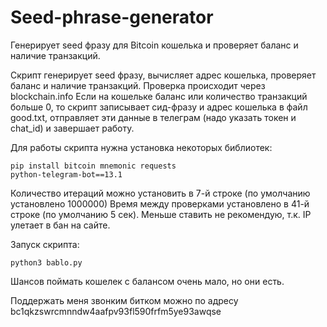 # Seed-phrase-generator
Генерирует seed фразу для Bitcoin кошелька и проверяет баланс и наличие транзакций.

Скрипт генерирует seed фразу, вычисляет адрес кошелька, проверяет баланс и наличие транзакций.
Проверка происходит через blockchain.info
Если на кошельке баланс или количество транзакций больше 0, то скрипт записывает сид-фразу и адрес кошелька в файл good.txt, отправляет эти данные в телеграм (надо указать токен и chat_id) и завершает работу.

Для работы скрипта нужна установка некоторых библиотек:

<code>pip install bitcoin mnemonic requests python-telegram-bot==13.1</code>

Количество итераций можно установить в 7-й строке (по умолчанию установлено 1000000)
Время между проверками установлено в 41-й строке (по умолчанию 5 сек). Меньше ставить не рекомендую, т.к. IP улетает в бан на сайте.

Запуск скрипта:

<code>python3 bablo.py</code>

Шансов поймать кошелек с балансом очень мало, но они есть.

Поддержать меня звонким битком можно по адресу bc1qkzswrcmnndw4aafpv93fl590frfm5ye93awqse
